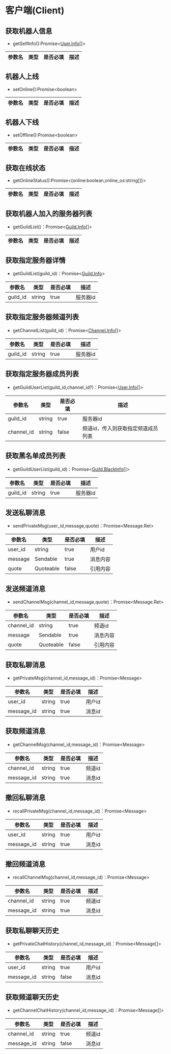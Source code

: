 # 客户端(Client)
## 获取机器人信息
- getSelfInfo():Promise\<[User.Info](./user.md#user-info)[]>

| 参数名 | 类型 | 是否必填 | 描述|
|-----|----|------|----|
## 机器人上线
- setOnline():Promise\<boolean>

| 参数名 | 类型 | 是否必填 | 描述|
|-----|----|------|----|
## 机器人下线
- setOffline():Promise\<boolean>

| 参数名 | 类型 | 是否必填 | 描述|
|-----|----|------|----|
## 获取在线状态
- getOnlineStatus():Promise\<{online:boolean,online_os:string[]}>

| 参数名 | 类型 | 是否必填 | 描述|
|-----|----|------|----|
## 获取机器人加入的服务器列表
- getGuildList()：Promise\<[Guild.Info](./guild.md#guild-info)[]>

| 参数名 | 类型 | 是否必填 | 描述|
|-----|----|------|----|
## 获取指定服务器详情
- getGuildList(guild_id)：Promise\<[Guild.Info](./guild.md#guild-info)>

| 参数名 | 类型 | 是否必填 | 描述    |
|-----|----|------|-------|
| guild_id|string|true| 服务器id |
## 获取指定服务器频道列表
- getChannelList(guild_id)：Promise\<[Channel.Info](./channel.md#channel-info)[]>

| 参数名 | 类型 | 是否必填 | 描述    |
|-----|----|------|-------|
| guild_id|string|true| 服务器id |
## 获取指定服务器成员列表
- getGuildUserList(guild_id,channel_id?)：Promise\<[User.Info](./user.md#user-info)[]>

| 参数名        | 类型 | 是否必填  | 描述                 |
|------------|----|-------|--------------------|
| guild_id   |string| true  | 服务器id              |
| channel_id |string| false | 频道id，传入则获取指定频道成员列表 |

## 获取黑名单成员列表
- getGuildUserList(guild_id)：Promise\<[Guild.BlackInfo](./guild.md#guild-blackinfo)[]>

| 参数名        | 类型 | 是否必填  | 描述                 |
|------------|----|-------|--------------------|
| guild_id   |string| true  | 服务器id              |
## 发送私聊消息
- sendPrivateMsg(user_id,message,quote)：Promise\<Message.Ret>

| 参数名     | 类型        | 是否必填  | 描述   |
|---------|-----------|-------|------|
| user_id | string    | true  | 用户id |
| message | Sendable  | true  | 消息内容 |
| quote   | Quoteable | false | 引用内容 |
## 发送频道消息
- sendChannelMsg(channel_id,message,quote)：Promise\<Message.Ret>

| 参数名     | 类型        | 是否必填  | 描述   |
|---------|-----------|-------|------|
| channel_id | string    | true  | 频道id |
| message | Sendable  | true  | 消息内容 |
| quote   | Quoteable | false | 引用内容 |
## 获取私聊消息
- getPrivateMsg(channel_id,message_id)：Promise\<Message>

| 参数名        | 类型        | 是否必填  | 描述   |
|------------|-----------|-------|------|
| user_id    | string    | true  | 用户id |
| message_id | string    | true  | 消息id |
## 获取频道消息
- getChannelMsg(channel_id,message_id)：Promise\<Message>

| 参数名        | 类型        | 是否必填  | 描述   |
|------------|-----------|-------|------|
| channel_id | string    | true  | 频道id |
| message_id | string    | true  | 消息id |
## 撤回私聊消息
- recallPrivateMsg(channel_id,message_id)：Promise\<Message>

| 参数名        | 类型        | 是否必填  | 描述   |
|------------|-----------|-------|------|
| user_id    | string    | true  | 用户id |
| message_id | string    | true  | 消息id |
## 撤回频道消息
- recallChannelMsg(channel_id,message_id)：Promise\<Message>

| 参数名        | 类型        | 是否必填  | 描述   |
|------------|-----------|-------|------|
| channel_id | string    | true  | 频道id |
| message_id | string    | true  | 消息id |
## 获取私聊聊天历史
- getPrivateChatHistory(channel_id,message_id)：Promise\<Message[]>

| 参数名        | 类型        | 是否必填  | 描述   |
|------------|-----------|-------|------|
| user_id    | string    | true  | 用户id |
| message_id | string    | false | 消息id |
## 获取频道聊天历史
- getChannelChatHistory(channel_id,message_id)：Promise\<Message[]>

| 参数名        | 类型        | 是否必填  | 描述   |
|------------|-----------|-------|------|
| channel_id | string    | true  | 频道id |
| message_id | string    | false | 消息id |


